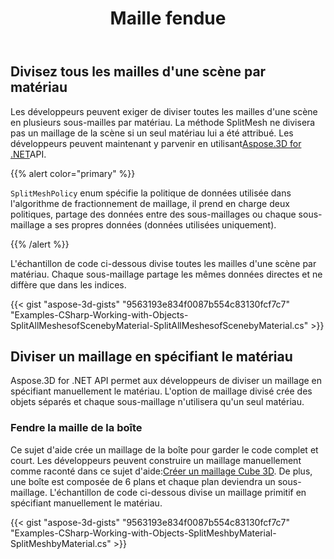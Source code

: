 ﻿---
title: Maille fendue
type: docs
weight: 100
url: /fr/net/split-mesh/
description: Les développeurs peuvent exiger de diviser toutes les mailles d'une scène en plusieurs sous-mailles par matériau. La méthode SplitMesh ne divisera pas un maillage de la scène si un seul matériau lui a été attribué. Les développeurs peuvent maintenant y parvenir en utilisant Aspose.3D for .NET API.
---
## **Divisez tous les mailles d'une scène par matériau**
Les développeurs peuvent exiger de diviser toutes les mailles d'une scène en plusieurs sous-mailles par matériau. La méthode SplitMesh ne divisera pas un maillage de la scène si un seul matériau lui a été attribué. Les développeurs peuvent maintenant y parvenir en utilisant[Aspose.3D for .NET](https://products.aspose.com/3d/net/)API.

{{% alert color="primary" %}}

`SplitMeshPolicy` enum spécifie la politique de données utilisée dans l'algorithme de fractionnement de maillage, il prend en charge deux politiques, partage des données entre des sous-maillages ou chaque sous-maillage a ses propres données (données utilisées uniquement).

{{% /alert %}}

L'échantillon de code ci-dessous divise toutes les mailles d'une scène par matériau. Chaque sous-maillage partage les mêmes données directes et ne diffère que dans les indices.

{{< gist "aspose-3d-gists" "9563193e834f0087b554c83130fcf7c7" "Examples-CSharp-Working-with-Objects-SplitAllMeshesofScenebyMaterial-SplitAllMeshesofScenebyMaterial.cs" >}}
## **Diviser un maillage en spécifiant le matériau**
Aspose.3D for .NET API permet aux développeurs de diviser un maillage en spécifiant manuellement le matériau. L'option de maillage divisé crée des objets séparés et chaque sous-maillage n'utilisera qu'un seul matériau.
### **Fendre la maille de la boîte**
Ce sujet d'aide crée un maillage de la boîte pour garder le code complet et court. Les développeurs peuvent construire un maillage manuellement comme raconté dans ce sujet d'aide:[Créer un maillage Cube 3D](/3d/fr/net/create-3d-mesh-and-scene/). De plus, une boîte est composée de 6 plans et chaque plan deviendra un sous-maillage. L'échantillon de code ci-dessous divise un maillage primitif en spécifiant manuellement le matériau.

{{< gist "aspose-3d-gists" "9563193e834f0087b554c83130fcf7c7" "Examples-CSharp-Working-with-Objects-SplitMeshbyMaterial-SplitMeshbyMaterial.cs" >}}
